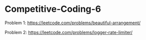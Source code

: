 # Competitive-Coding-6

Problem 1:
https://leetcode.com/problems/beautiful-arrangement/

Problem 2:
https://leetcode.com/problems/logger-rate-limiter/
